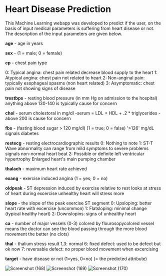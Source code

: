 # Heart Disease Prediction
This Machine Learning webapp was developed to predict if the user, on the basis of input medical parameters is suffering from heart disease or not. The description of the input parameters are given below.

**age** - age in years

**sex** - (1 = male; 0 = female)

**cp** - chest pain type

0: Typical angina: chest pain related decrease blood supply to the heart 
1: Atypical angina: chest pain not related to heart 
2: Non-anginal pain: typically esophageal spasms (non heart related) 
3: Asymptomatic: chest pain not showing signs of disease

**trestbps** - resting blood pressure (in mm Hg on admission to the hospital) anything above 130-140 is typically cause for concern

**chol** - serum cholestoral in mg/dl 
-serum = LDL + HDL + .2 * triglycerides
-above 200 is cause for concern

**fbs** - (fasting blood sugar > 120 mg/dl) (1 = true; 0 = false)
'>126' mg/dL signals diabetes

**restecg** - resting electrocardiographic results 
0: Nothing to note 
1: ST-T Wave abnormality can range from mild symptoms to severe problems signals non-normal heart beat 
2: Possible or definite left ventricular hypertrophy Enlarged heart's main pumping chamber

**thalach** - maximum heart rate achieved

**exang** - exercise induced angina (1 = yes; 0 = no)

**oldpeak** - ST depression induced by exercise relative to rest looks at stress of heart during excercise unhealthy heart will stress more

**slope** - the slope of the peak exercise ST segment
0: Upsloping: better heart rate with excercise (uncommon)
1: Flatsloping: minimal change (typical healthy heart)
2: Downslopins: signs of unhealthy heart

**ca** - number of major vessels (0-3) colored by flourosopycolored vessel means the doctor can see the blood passing through the more blood movement the better (no clots)

**thal** - thalium stress result
1,3: normal
6: fixed defect: used to be defect but ok now
7: reversable defect: no proper blood movement when excercising

**target** - have disease or not (1=yes, 0=no) (= the predicted attribute)

![Screenshot (168)](https://user-images.githubusercontent.com/76935226/148761790-ca531058-7ecf-470c-a47c-736d54b59ca7.png)
![Screenshot (169)](https://user-images.githubusercontent.com/76935226/148761805-fbb0e266-f196-41e0-b6fd-c06978f8b068.png)
![Screenshot (170)](https://user-images.githubusercontent.com/76935226/148761986-59cdd8a5-91b9-43b8-a99a-9f1bcee47c27.png)
